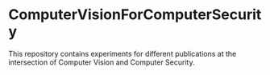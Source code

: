 # ComputerVisionForComputerSecurity
This repository contains experiments for different publications at the intersection of Computer Vision and Computer Security.
